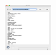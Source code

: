 <img width="150" height="150" src="https://github.com/LevinYan/MediaEye/blob/master/1.png?raw=true"/>
